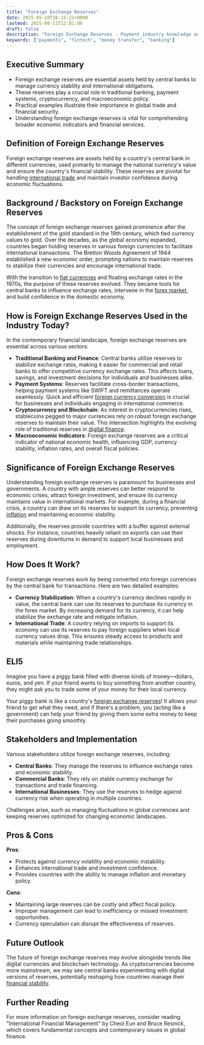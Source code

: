 ```yaml
---
title: "Foreign Exchange Reserves"
date: 2025-05-10T16:15:22+0000
lastmod: 2025-08-11T12:01:00
draft: false
description: "Foreign Exchange Reserves - Payment industry knowledge and insights"
keywords: ["payments", "fintech", "money transfer", "banking"]
---
```


## Executive Summary

- Foreign exchange reserves are essential assets held by central banks to manage currency stability and international obligations.
- These reserves play a crucial role in traditional banking, payment systems, cryptocurrency, and macroeconomic policy.
- Practical examples illustrate their importance in global trade and financial security.
- Understanding foreign exchange reserves is vital for comprehending broader economic indicators and financial services.

## Definition of Foreign Exchange Reserves
Foreign exchange reserves are assets held by a country's central bank in different currencies, used primarily to manage the national currency's value and ensure the country's financial stability. These reserves are pivotal for handling [international trade](https://faisalkhanllc.xyz/resources/payments-wiki/i/international-trade/) and maintain investor confidence during economic fluctuations.

## Background / Backstory on Foreign Exchange Reserves
The concept of foreign exchange reserves gained prominence after the establishment of the gold standard in the 19th century, which tied currency values to gold. Over the decades, as the global economy expanded, countries began holding reserves in various foreign currencies to facilitate international transactions. The Bretton Woods Agreement of 1944 established a new economic order, prompting nations to maintain reserves to stabilize their currencies and encourage international trade.

With the transition to [fiat currencies](https://faisalkhanllc.xyz/resources/payments-wiki/f/fiat-currency/) and floating exchange rates in the 1970s, the purpose of these reserves evolved. They became tools for central banks to influence exchange rates, intervene in the [forex market](https://faisalkhanllc.xyz/resources/payments-wiki/f/fx-foreign-exchange/), and build confidence in the domestic economy.

## How is Foreign Exchange Reserves Used in the Industry Today?
In the contemporary financial landscape, foreign exchange reserves are essential across various sectors:

- **Traditional Banking and Finance**: Central banks utilize reserves to stabilize exchange rates, making it easier for commercial and retail banks to offer competitive currency exchange rates. This affects loans, savings, and investment decisions for individuals and businesses alike.
- **Payment Systems**: Reserves facilitate cross-border transactions, helping payment systems like SWIFT and remittances operate seamlessly. Quick and efficient [foreign currency conversion](https://faisalkhanllc.xyz/resources/payments-wiki/f/foreign-exchange-conversion/) is crucial for businesses and individuals engaging in international commerce.
- **Cryptocurrency and Blockchain**: As interest in cryptocurrencies rises, stablecoins pegged to major currencies rely on robust foreign exchange reserves to maintain their value. This intersection highlights the evolving role of traditional reserves in [digital finance](https://faisalkhanllc.xyz/resources/payments-wiki/b/blockchain/).
- **Macroeconomic Indicators**: Foreign exchange reserves are a critical indicator of national economic health, influencing GDP, currency stability, inflation rates, and overall fiscal policies.

## Significance of Foreign Exchange Reserves
Understanding foreign exchange reserves is paramount for businesses and governments. A country with ample reserves can better respond to economic crises, attract foreign investment, and ensure its currency maintains value in international markets. For example, during a financial crisis, a country can draw on its reserves to support its currency, preventing [inflation](https://faisalkhanllc.xyz/resources/payments-wiki/i/inflation/) and maintaining economic stability.

Additionally, the reserves provide countries with a buffer against external shocks. For instance, countries heavily reliant on exports can use their reserves during downturns in demand to support local businesses and employment.

## How Does It Work?
Foreign exchange reserves work by being converted into foreign currencies by the central bank for transactions. Here are two detailed examples:

- **Currency Stabilization**: When a country's currency declines rapidly in value, the central bank can use its reserves to purchase its currency in the forex market. By increasing demand for its currency, it can help stabilize the exchange rate and mitigate inflation. 
- **International Trade**: A country relying on imports to support its economy can use its reserves to pay foreign suppliers when local currency values drop. This ensures steady access to products and materials while maintaining trade relationships.

## ELI5
Imagine you have a piggy bank filled with diverse kinds of money—dollars, euros, and yen. If your friend wants to buy something from another country, they might ask you to trade some of your money for their local currency. 

Your piggy bank is like a country's [foreign exchange reserves](https://faisalkhanllc.xyz/resources/payments-wiki/f/foreign-reserves/)! It allows your friend to get what they need, and if there's a problem, you (acting like a government) can help your friend by giving them some extra money to keep their purchases going smoothly.

## Stakeholders and Implementation
Various stakeholders utilize foreign exchange reserves, including:

- **Central Banks**: They manage the reserves to influence exchange rates and economic stability.
- **Commercial Banks**: They rely on stable currency exchange for transactions and trade financing.
- **International Businesses**: They use the reserves to hedge against currency risk when operating in multiple countries.

Challenges arise, such as managing fluctuations in global currencies and keeping reserves optimized for changing economic landscapes.

## Pros & Cons
**Pros**:

- Protects against currency volatility and economic instability.
- Enhances international trade and investment confidence.
- Provides countries with the ability to manage inflation and monetary policy.

**Cons**:

- Maintaining large reserves can be costly and affect fiscal policy.
- Improper management can lead to inefficiency or missed investment opportunities.
- Currency speculation can disrupt the effectiveness of reserves.

## Future Outlook
The future of foreign exchange reserves may evolve alongside trends like digital currencies and blockchain technology. As cryptocurrencies become more mainstream, we may see central banks experimenting with digital versions of reserves, potentially reshaping how countries manage their [financial stability](https://faisalkhanllc.xyz/resources/payments-wiki/f/financial-stability/).

## Further Reading
For more information on foreign exchange reserves, consider reading "International Financial Management" by Cheol Eun and Bruce Resnick, which covers fundamental concepts and contemporary issues in global finance.